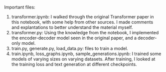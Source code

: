 Important files:
1. transformer.ipynb: I walked through the original Transformer paper in this notebook, with some help from other sources. I made comments and explantations to better understand the material myself.
2. transformer.py: Using the knowledge from the notebook, I implemented the encoder-decoder model seen in the original paper, and a decoder-only model.
3. train.py, generate.py, load_data.py: files to train a model.
4. train.ipynb, loss_graphs.ipynb, sample_generations.ipynb: I trained some models of varying sizes on varying datasets. After training, I looked at the training loss and text generation at different checkpoints.
